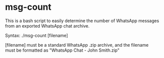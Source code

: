 # msg-count
This is a bash script to easily determine the number of WhatsApp messages from an exported WhatsApp chat archive.

Syntax:
./msg-count [filename]

[filename] must be a standard WhatsApp .zip archive, and the filename must be formatted as "WhatsApp Chat - John Smith.zip"
